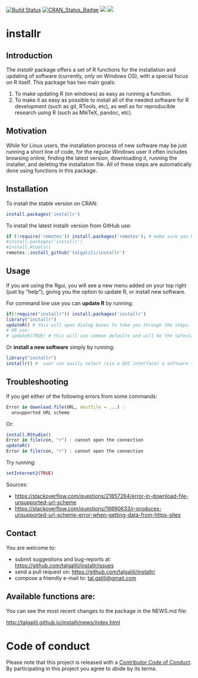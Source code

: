 [![Build Status](https://travis-ci.org/talgalili/installr.png?branch=master)](https://travis-ci.org/talgalili/installr)
[![CRAN_Status_Badge](http://www.r-pkg.org/badges/version/installr)](https://cran.r-project.org/package=installr)
![](http://cranlogs.r-pkg.org/badges/installr?color=yellow)
![](http://cranlogs.r-pkg.org/badges/grand-total/installr?color=yellowgreen)


# installr

## Introduction

The *installr* package offers a set of R functions for the installation and updating of software (currently, only on Windows OS), with a special focus on R itself. This package has two main goals:

1. To make updating R (on windows) as easy as running a function.
2. To make it as easy as possible to install all of the needed software for R development (such as git, RTools, etc), as well as for reproducible research using R (such as MikTeX, pandoc, etc).

## Motivation


While for Linux users, the installation process of new software may be just running a short line of code, for the regular Windows user it often includes browsing online, finding the latest version, downloading it, running the installer, and deleting the installation file. All of these steps are automatically done using functions in this package.

## Installation

To install the stable version on CRAN:

```r
install.packages('installr')
```

To install the latest installr version from GitHub use:

```r
if (!require('remotes')) install.packages('remotes'); # make sure you have Rtools installed first! if not, then run:
#install.packages('installr')
#install.Rtools()
remotes::install_github('talgalili/installr')
```

## Usage

If you are using the Rgui, you will see a new menu added on your top right (just by "help"), giving you the option to update R, or install new software.

For command line use you can **update R** by running:

```r
if(!require("installr")) install.packages('installr')
library("installr")
updateR() # this will open dialog boxes to take you through the steps.
# OR use:
# updateR(TRUE) # this will use common defaults and will be the safest/fastest option
```

Or **install a new software** simply by running:

```r
library("installr")
installr() #  user can easily select (via a GUI interface) a software to install.
```


## Troubleshooting

If you get either of the following errors from some commands:

```r
Error in download.file(URL, destfile = ...) : 
  unsupported URL scheme
```

Or:

```r
install.RStudio()
Error in file(con, "r") : cannot open the connection
updateR()
Error in file(con, "r") : cannot open the connection
```


Try running:

```r
setInternet2(TRUE)
```

Sources: 
* https://stackoverflow.com/questions/21857264/error-in-download-file-unsupported-url-scheme
* https://stackoverflow.com/questions/19890633/r-produces-unsupported-url-scheme-error-when-getting-data-from-https-sites


## Contact

You are welcome to:

* submit suggestions and bug-reports at: <https://github.com/talgalili/installr/issues>
* send a pull request on: <https://github.com/talgalili/installr/>
* compose a friendly e-mail to: <tal.galili@gmail.com>


## Available functions are:

You can see the most recent changes to the package in the NEWS.md file:

http://talgalili.github.io/installr/news/index.html


# Code of conduct

Please note that this project is released with a [Contributor Code of Conduct](https://github.com/talgalili/installr/blob/master/CONDUCT.md). By participating in this project you agree to abide by its terms.

